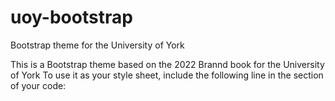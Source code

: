 # uoy-bootstrap
Bootstrap theme for the University of York

This is a Bootstrap theme based on the 2022 Brannd book for the University of York
To use it as your style sheet, include the following line in the <head> section of your code:

<link rel="stylesheet" href="https://github.com/sztrokay/uoy-bootstrap/blob/main/bootstrap-york.css">
